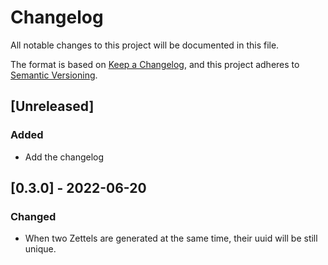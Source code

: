 # Changelog

All notable changes to this project will be documented in this file.

The format is based on [Keep a Changelog](https://keepachangelog.com/en/1.0.0/),
and this project adheres to [Semantic Versioning](https://semver.org/spec/v2.0.0.html).

## [Unreleased]

### Added

- Add the changelog

## [0.3.0] - 2022-06-20

### Changed

- When two Zettels are generated at the same time, their uuid will be still unique.
